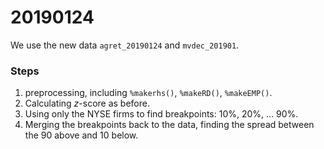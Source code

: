 # 20190124

We use the new data `agret_20190124` and `mvdec_201901`.

### Steps

1. preprocessing, including `%makerhs()`, `%makeRD()`, `%makeEMP()`.
2. Calculating $z$-score as before.
3. Using only the NYSE firms to find breakpoints: 10%, 20%, ... 90%.
4. Merging the breakpoints back to the data, finding the spread between the 90 above and 10 below.

